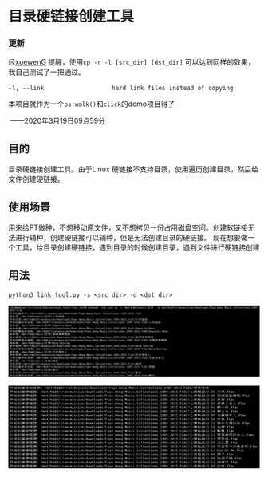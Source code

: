 # 目录硬链接创建工具

### 更新

经[xuewenG](https://github.com/xuewenG) 提醒，使用`cp -r -l [src_dir] [dst_dir]` 可以达到同样的效果，我自己测试了一把通过。

```shell
-l, --link                   hard link files instead of copying
```

本项目就作为一个`os.walk()`和`click`的demo项目得了

​																																	——2020年3月19日09点59分

## 目的

目录硬链接创建工具。由于Linux 硬链接不支持目录，使用遍历创建目录，然后给文件创建硬链接。

## 使用场景

用来给PT做种，不想移动原文件，又不想拷贝一份占用磁盘空间。创建软链接无法进行辅种，创建硬链接可以辅种，但是无法创建目录的硬链接。
现在想要做一个工具，给目录创建硬链接，遇到目录的时候创建目录，遇到文件进行硬链接创建

## 用法

```shell
python3 link_tool.py -s <src dir> -d <dst dir>
```

![5](assets/readme/5.png)

![6](assets/readme/6.png)
